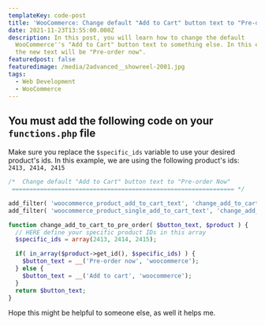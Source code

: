 ```yaml
---
templateKey: code-post
title: 'WooCommerce: Change default "Add to Cart" button text to "Pre-order Now"'
date: 2021-11-23T13:55:00.000Z
description: In this post, you will learn how to change the default
  WooCommerce''s "Add to Cart" button text to something else. In this example,
  the new text will be "Pre-order now".
featuredpost: false
featuredimage: /media/2advanced__showreel-2001.jpg
tags:
  - Web Development
  - WooCommerce
---
```

## You must add the following code on your `functions.php` file

Make sure you replace the `$specific_ids` variable to use your desired product's ids. In this example, we are using the following product's ids: `2413, 2414, 2415`

```php
/*  Change default "Add to Cart" button text to "Pre-order Now"
 =============================================================== */

add_filter( 'woocommerce_product_add_to_cart_text', 'change_add_to_cart_to_pre_order', 20, 2 );
add_filter( 'woocommerce_product_single_add_to_cart_text', 'change_add_to_cart_to_pre_order', 20, 2 );

function change_add_to_cart_to_pre_order( $button_text, $product ) {
  // HERE define your specific product IDs in this array
  $specific_ids = array(2413, 2414, 2415);

  if( in_array($product->get_id(), $specific_ids) ) {
    $button_text = __('Pre-order now', 'woocommerce');
  } else {
    $button_text = __('Add to cart', 'woocommerce');
  }
  return $button_text;
}
```

Hope this might be helpful to someone else, as well it helps me.
